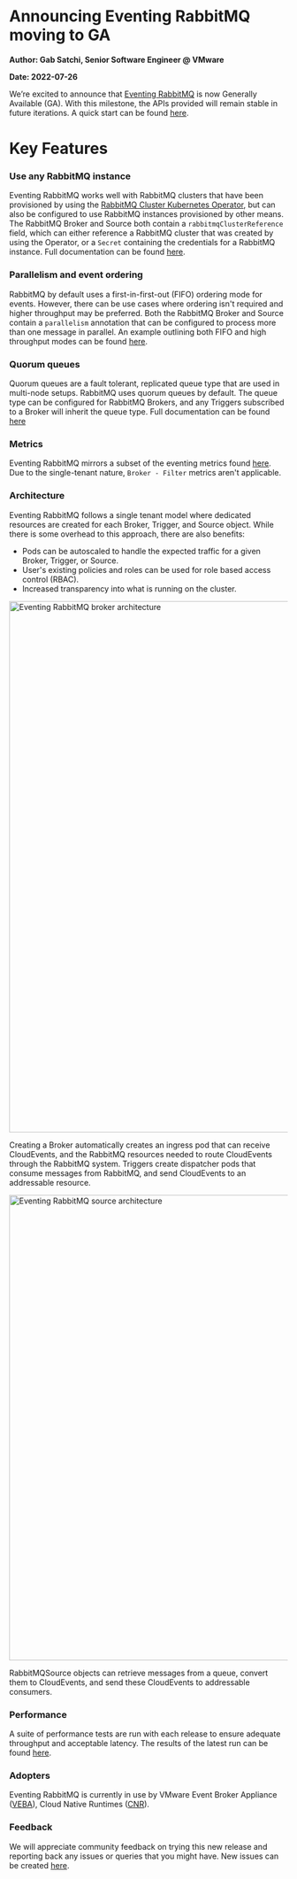 # Announcing Eventing RabbitMQ moving to GA

**Author: Gab Satchi, Senior Software Engineer @ VMware**

**Date: 2022-07-26**

We’re excited to announce that [Eventing RabbitMQ](https://github.com/knative-sandbox/eventing-rabbitmq) is now Generally Available (GA). With this milestone, the APIs provided will remain stable in future iterations.
A quick start can be found [here](https://knative.dev/docs/eventing/broker/rabbitmq-broker/).

# Key Features

### Use any RabbitMQ instance

Eventing RabbitMQ works well with RabbitMQ clusters that have been provisioned by using the [RabbitMQ Cluster Kubernetes Operator](https://github.com/rabbitmq/cluster-operator), but can also be configured to use RabbitMQ instances provisioned by other means.
The RabbitMQ Broker and Source both contain a `rabbitmqClusterReference` field, which can either reference a RabbitMQ cluster that was created by using the Operator, or a `Secret` containing the credentials for a RabbitMQ instance.
Full documentation can be found [here](https://github.com/knative-sandbox/eventing-rabbitmq/tree/49787466f88b21fe022216a13c8321b334f92dc4/samples/external-cluster).

### Parallelism and event ordering

RabbitMQ by default uses a first-in-first-out (FIFO) ordering mode for events. However, there can be use cases where ordering isn't required and higher throughput may be preferred.
Both the RabbitMQ Broker and Source contain a `parallelism` annotation that can be configured to process more than one message in parallel.
An example outlining both FIFO and high throughput modes can be found [here](https://github.com/knative-sandbox/eventing-rabbitmq/tree/49787466f88b21fe022216a13c8321b334f92dc4/samples/trigger-customizations).

### Quorum queues

Quorum queues are a fault tolerant, replicated queue type that are used in multi-node setups. RabbitMQ uses quorum queues by default.
The queue type can be configured for RabbitMQ Brokers, and any Triggers subscribed to a Broker will inherit the queue type.
Full documentation can be found [here](https://github.com/knative-sandbox/eventing-rabbitmq/tree/e6b6312a660698edf8daffa6b1c7274c1e3951a4/samples/quick-setup)

### Metrics

Eventing RabbitMQ mirrors a subset of the eventing metrics found [here](https://knative.dev/docs/eventing/observability/metrics/eventing-metrics/). Due to the single-tenant nature, `Broker - Filter` metrics aren't applicable.

### Architecture

Eventing RabbitMQ follows a single tenant model where dedicated resources are created for each Broker, Trigger, and Source object. While there is some overhead to this approach, there are also benefits:
- Pods can be autoscaled to handle the expected traffic for a given Broker, Trigger, or Source.
- User's existing policies and roles can be used for role based access control (RBAC).
- Increased transparency into what is running on the cluster.

<img src="/blog/articles/images/eventing-rabbitmq-architecture-broker.png" alt="Eventing RabbitMQ broker architecture" width="960"/>

Creating a Broker automatically creates an ingress pod that can receive CloudEvents, and the RabbitMQ resources needed to route CloudEvents through the RabbitMQ system. Triggers create dispatcher pods that consume messages from RabbitMQ, and send CloudEvents to an addressable resource.

<img src="/blog/articles/images/eventing-rabbitmq-architecture-source.png" alt="Eventing RabbitMQ source architecture" width="841"/>

RabbitMQSource objects can retrieve messages from a queue, convert them to CloudEvents, and send these CloudEvents to addressable consumers.


### Performance

A suite of performance tests are run with each release to ensure adequate throughput and acceptable latency. The results of the latest run can be found [here](https://github.com/knative-sandbox/eventing-rabbitmq/tree/49787466f88b21fe022216a13c8321b334f92dc4/test/performance/results/release-v1.6).

### Adopters

Eventing RabbitMQ is currently in use by VMware Event Broker Appliance ([VEBA](https://flings.vmware.com/vmware-event-broker-appliance)), Cloud Native Runtimes ([CNR](https://docs.vmware.com/en/Cloud-Native-Runtimes-for-VMware-Tanzu/1.3/tanzu-cloud-native-runtimes/GUID-cnr-overview.html)).

### Feedback

We will appreciate community feedback on trying this new release and reporting back any issues or queries that you might have. New issues can be created [here](https://github.com/knative-sandbox/eventing-rabbitmq/issues/new/choose).
